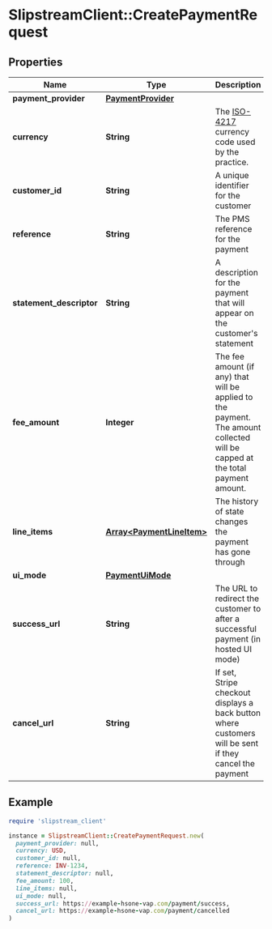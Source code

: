 # SlipstreamClient::CreatePaymentRequest

## Properties

| Name | Type | Description | Notes |
| ---- | ---- | ----------- | ----- |
| **payment_provider** | [**PaymentProvider**](PaymentProvider.md) |  |  |
| **currency** | **String** | The [ISO-4217](https://en.wikipedia.org/wiki/ISO_4217#List_of_ISO_4217_currency_codes) currency code used by the practice. |  |
| **customer_id** | **String** | A unique identifier for the customer | [optional] |
| **reference** | **String** | The PMS reference for the payment | [optional] |
| **statement_descriptor** | **String** | A description for the payment that will appear on the customer&#39;s statement | [optional] |
| **fee_amount** | **Integer** | The fee amount (if any) that will be applied to the payment. The amount collected will be capped at the total payment amount. | [optional] |
| **line_items** | [**Array&lt;PaymentLineItem&gt;**](PaymentLineItem.md) | The history of state changes the payment has gone through | [optional] |
| **ui_mode** | [**PaymentUiMode**](PaymentUiMode.md) |  | [optional] |
| **success_url** | **String** | The URL to redirect the customer to after a successful payment (in hosted UI mode) | [optional] |
| **cancel_url** | **String** | If set, Stripe checkout displays a back button where customers will be sent if they cancel the payment | [optional] |

## Example

```ruby
require 'slipstream_client'

instance = SlipstreamClient::CreatePaymentRequest.new(
  payment_provider: null,
  currency: USD,
  customer_id: null,
  reference: INV-1234,
  statement_descriptor: null,
  fee_amount: 100,
  line_items: null,
  ui_mode: null,
  success_url: https://example-hsone-vap.com/payment/success,
  cancel_url: https://example-hsone-vap.com/payment/cancelled
)
```

